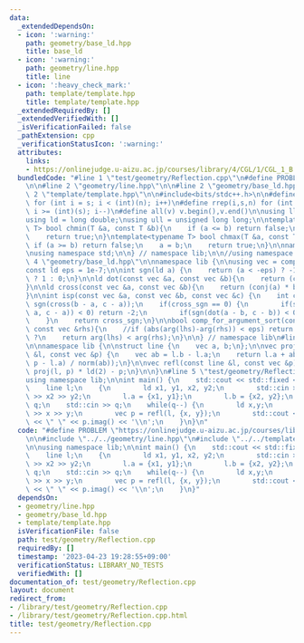 ```yaml
---
data:
  _extendedDependsOn:
  - icon: ':warning:'
    path: geometry/base_ld.hpp
    title: base_ld
  - icon: ':warning:'
    path: geometry/line.hpp
    title: line
  - icon: ':heavy_check_mark:'
    path: template/template.hpp
    title: template/template.hpp
  _extendedRequiredBy: []
  _extendedVerifiedWith: []
  _isVerificationFailed: false
  _pathExtension: cpp
  _verificationStatusIcon: ':warning:'
  attributes:
    links:
    - https://onlinejudge.u-aizu.ac.jp/courses/library/4/CGL/1/CGL_1_B
  bundledCode: "#line 1 \"test/geometry/Reflection.cpp\"\n#define PROBLEM \"https://onlinejudge.u-aizu.ac.jp/courses/library/4/CGL/1/CGL_1_B\"\
    \n\n#line 2 \"geometry/line.hpp\"\n\n#line 2 \"geometry/base_ld.hpp\"\n\n#line\
    \ 2 \"template/template.hpp\"\n\n#include<bits/stdc++.h>\n\n#define rep(i,s,n)\
    \ for (int i = s; i < (int)(n); i++)\n#define rrep(i,s,n) for (int i = (int)(n)-1;\
    \ i >= (int)(s); i--)\n#define all(v) v.begin(),v.end()\n\nusing ll = long long;\n\
    using ld = long double;\nusing ull = unsigned long long;\n\ntemplate<typename\
    \ T> bool chmin(T &a, const T &b){\n    if (a <= b) return false;\n    a = b;\n\
    \    return true;\n}\ntemplate<typename T> bool chmax(T &a, const T &b){\n   \
    \ if (a >= b) return false;\n    a = b;\n    return true;\n}\n\nnamespace lib{\n\
    \nusing namespace std;\n\n} // namespace lib;\n\n//using namespace lib;\n#line\
    \ 4 \"geometry/base_ld.hpp\"\n\nnamespace lib {\n\nusing vec = complex<ld>;\n\
    const ld eps = 1e-7;\n\nint sgn(ld a) {\n    return (a < -eps) ? -1 : (a > eps)\
    \ ? 1 : 0;\n}\n\nld dot(const vec &a, const vec &b){\n    return (conj(a) * b).real();\n\
    }\n\nld cross(const vec &a, const vec &b){\n    return (conj(a) * b).imag();\n\
    }\n\nint isp(const vec &a, const vec &b, const vec &c) {\n    int cross_sgn =\
    \ sgn(cross(b - a, c - a));\n    if(cross_sgn == 0) {\n        if(sgn(dot(b -\
    \ a, c - a)) < 0) return -2;\n        if(sgn(dot(a - b, c - b)) < 0) return 2;\n\
    \    }\n    return cross_sgn;\n}\n\nbool comp_for_argument_sort(const vec &lhs,\
    \ const vec &rhs){\n    //if (abs(arg(lhs)-arg(rhs)) < eps) return false; // need\
    \ ?\n    return arg(lhs) < arg(rhs);\n}\n\n} // namespace lib\n#line 4 \"geometry/line.hpp\"\
    \n\nnamespace lib {\n\nstruct line {\n    vec a, b;\n};\n\nvec proj(const line\
    \ &l, const vec &p) {\n    vec ab = l.b - l.a;\n    return l.a + ab * (dot(ab,\
    \ p - l.a) / norm(ab));\n}\n\nvec refl(const line &l, const vec &p) {\n    return\
    \ proj(l, p) * ld(2) - p;\n}\n\n}\n#line 5 \"test/geometry/Reflection.cpp\"\n\n\
    using namespace lib;\n\nint main() {\n    std::cout << std::fixed << std::setprecision(15);\n\
    \    line l;\n    {\n        ld x1, y1, x2, y2;\n        std::cin >> x1 >> y1\
    \ >> x2 >> y2;\n        l.a = {x1, y1};\n        l.b = {x2, y2};\n    }\n    int\
    \ q;\n    std::cin >> q;\n    while(q--) {\n        ld x,y;\n        std::cin\
    \ >> x >> y;\n        vec p = refl(l, {x, y});\n        std::cout << p.real()\
    \ << \" \" << p.imag() << '\\n';\n    }\n}\n"
  code: "#define PROBLEM \"https://onlinejudge.u-aizu.ac.jp/courses/library/4/CGL/1/CGL_1_B\"\
    \n\n#include \"../../geometry/line.hpp\"\n#include \"../../template/template.hpp\"\
    \n\nusing namespace lib;\n\nint main() {\n    std::cout << std::fixed << std::setprecision(15);\n\
    \    line l;\n    {\n        ld x1, y1, x2, y2;\n        std::cin >> x1 >> y1\
    \ >> x2 >> y2;\n        l.a = {x1, y1};\n        l.b = {x2, y2};\n    }\n    int\
    \ q;\n    std::cin >> q;\n    while(q--) {\n        ld x,y;\n        std::cin\
    \ >> x >> y;\n        vec p = refl(l, {x, y});\n        std::cout << p.real()\
    \ << \" \" << p.imag() << '\\n';\n    }\n}"
  dependsOn:
  - geometry/line.hpp
  - geometry/base_ld.hpp
  - template/template.hpp
  isVerificationFile: false
  path: test/geometry/Reflection.cpp
  requiredBy: []
  timestamp: '2023-04-23 19:28:55+09:00'
  verificationStatus: LIBRARY_NO_TESTS
  verifiedWith: []
documentation_of: test/geometry/Reflection.cpp
layout: document
redirect_from:
- /library/test/geometry/Reflection.cpp
- /library/test/geometry/Reflection.cpp.html
title: test/geometry/Reflection.cpp
---
```

